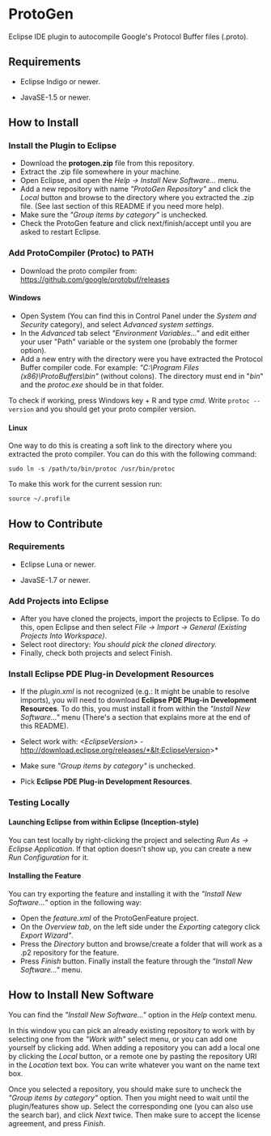 # ProtoGen
Eclipse IDE plugin to autocompile Google's Protocol Buffer files (.proto).

## Requirements

 - Eclipse Indigo or newer.

 - JavaSE-1.5 or newer.

## How to Install

### Install the Plugin to Eclipse

- Download the **protogen.zip** file from this repository.
- Extract the .zip file somewhere in your machine.
- Open Eclipse, and open the *Help → Install New Software...* menu.
- Add a new repository with name *"ProtoGen Repository"* and click the *Local* button and browse to the directory where you extracted the .zip file. (See last section of this README if you need more help).
- Make sure the *"Group items by category"* is unchecked.
- Check the ProtoGen feature and click next/finish/accept until you are asked to restart Eclipse.

### Add ProtoCompiler (Protoc) to PATH

- Download the proto compiler from: https://github.com/google/protobuf/releases 

#### Windows

- Open System (You can find this in Control Panel under the *System and Security* category), and select *Advanced system settings*. 
- In the *Advanced* tab select *"Environment Variables..."* and edit either your user "Path" variable or the system one (probably the former option).
- Add a new entry with the directory were you have extracted the Protocol Buffer compiler code. For example: *"C:\Program Files (x86)\ProtoBuffers\bin"* (without colons). The directory must end in "*bin*" and the *protoc.exe* should be in that folder. 

To check if working, press Windows key + R and type *cmd.* Write `protoc --version` and you should get your proto compiler version.

#### Linux

One way to do this is creating a soft link to the directory where you extracted the proto compiler. You can do this with the following command:

    sudo ln -s /path/to/bin/protoc /usr/bin/protoc

To make this work for the current session run:

    source ~/.profile

## How to Contribute

### Requirements

- Eclipse Luna or newer.

- JavaSE-1.7 or newer.

### Add Projects into Eclipse

- After you have cloned the projects, import the projects to Eclipse. To do this, open Eclipse and then select *File → Import → General (Existing Projects Into Workspace)*.
- Select root directory: *You should pick the cloned directory.*
- Finally, check both projects and select Finish.

### Install Eclipse PDE Plug-in Development Resources

- If the *plugin.xml* is not recognized (e.g.: It might be unable to resolve imports), you will need to download **Eclipse PDE Plug-in Development Resources**. To do this, you must install it from within the *"Install New Software..."* menu (There's a section that explains more at the end of this README). 

- Select work with: 
*&lt;EclipseVersion&gt;* - http://download.eclipse.org/releases/*&lt;EclipseVersion&gt;*

- Make sure *"Group items by category"* is unchecked.
- Pick **Eclipse PDE Plug-in Development Resources**.

### Testing Locally

#### Launching Eclipse from within Eclipse (Inception-style)

You can test locally by right-clicking the project and selecting *Run As →  Eclipse Application*. If that option doesn't show up, you can create a new *Run Configuration* for it.

#### Installing the Feature

You can try exporting the feature and installing it with the *"Install New Software...*" option in the following way:

- Open the *feature.xml* of the ProtoGenFeature project.
- On the *Overview tab*, on the left side under the *Exporting* category click *Export Wizard"*.
- Press the *Directory* button and browse/create a folder that will work as a .p2 repository for the feature.
- Press *Finish* button.
Finally install the feature through the *"Install New Software..."* menu. 

## How to Install New Software

You can find the *"Install New Software..."* option in the *Help* context menu.

In this window you can pick an already existing repository to work with by selecting one from the *"Work with"* select menu, or you can add one yourself by clicking add. When adding a repository you can add a local one by clicking the *Local* button, or a remote one by pasting the repository URI in the *Location* text box. You can write whatever you want on the name text box.

Once you selected a repository, you should make sure to uncheck the *"Group items by category"* option. Then you might need to wait until the plugin/features show up. Select the corresponding one (you can also use the search bar), and click *Next* twice. Then make sure to accept the license agreement, and press *Finish*.